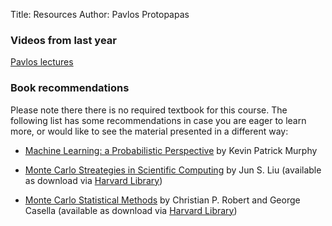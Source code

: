 Title: Resources
Author: Pavlos Protopapas

### Videos from last year
[Pavlos lectures](http://cm.dce.harvard.edu/2014/02/24104/publicationListing.shtml)

### Book recommendations

Please note there there is no required textbook for this course.
The following list has some recommendations in case you are eager to learn more, or would like to see the material presented in a different way:

* [Machine Learning: a Probabilistic Perspective](http://www.cs.ubc.ca/~murphyk/MLbook/) by Kevin Patrick Murphy

* [Monte Carlo Streategies in Scientific Computing](http://www.springer.com/statistics/statistical+theory+and+methods/book/978-0-387-76369-9) by Jun S. Liu (available as download via [Harvard Library](http://library.harvard.edu))

* [Monte Carlo Statistical Methods](http://www.springer.com/statistics/statistical+theory+and+methods/book/978-0-387-21239-5) by Christian P. Robert and George Casella (available as download via [Harvard Library](https://library.harvard.edu))
